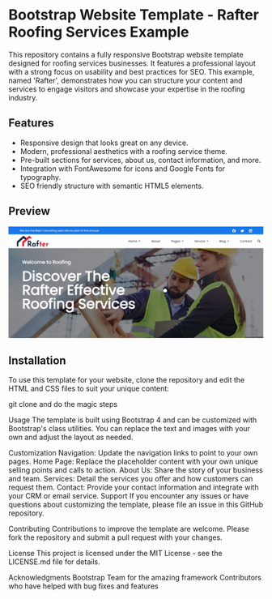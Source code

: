 # Bootstrap Website Template - Rafter Roofing Services Example

This repository contains a fully responsive Bootstrap website template designed for roofing services businesses. It features a professional layout with a strong focus on usability and best practices for SEO. This example, named 'Rafter', demonstrates how you can structure your content and services to engage visitors and showcase your expertise in the roofing industry.

## Features

- Responsive design that looks great on any device.
- Modern, professional aesthetics with a roofing service theme.
- Pre-built sections for services, about us, contact information, and more.
- Integration with FontAwesome for icons and Google Fonts for typography.
- SEO friendly structure with semantic HTML5 elements.

## Preview

![Rafter Roofing Services Home Page](preview.jpg)


## Installation

To use this template for your website, clone the repository and edit the HTML and CSS files to suit your unique content:


git clone and do the magic steps

Usage
The template is built using Bootstrap 4 and can be customized with Bootstrap's class utilities. You can replace the text and images with your own and adjust the layout as needed.

Customization
Navigation: Update the navigation links to point to your own pages.
Home Page: Replace the placeholder content with your own unique selling points and calls to action.
About Us: Share the story of your business and team.
Services: Detail the services you offer and how customers can request them.
Contact: Provide your contact information and integrate with your CRM or email service.
Support
If you encounter any issues or have questions about customizing the template, please file an issue in this GitHub repository.

Contributing
Contributions to improve the template are welcome. Please fork the repository and submit a pull request with your changes.

License
This project is licensed under the MIT License - see the LICENSE.md file for details.

Acknowledgments
Bootstrap Team for the amazing framework
Contributors who have helped with bug fixes and features
